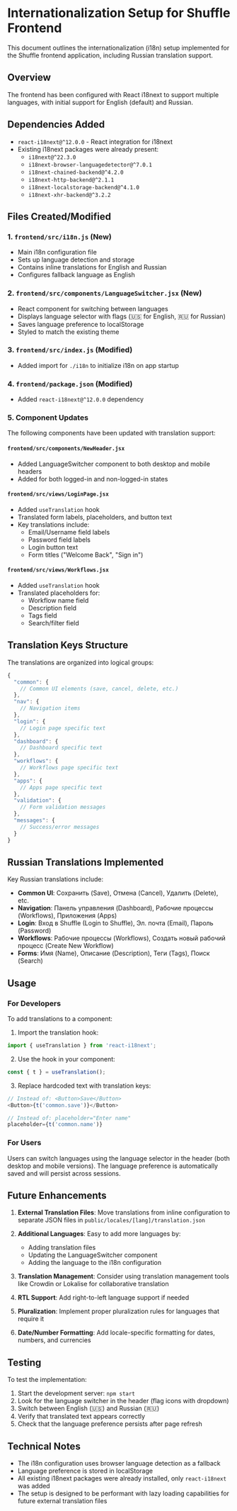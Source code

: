 # Internationalization Setup for Shuffle Frontend

This document outlines the internationalization (i18n) setup implemented for the Shuffle frontend application, including Russian translation support.

## Overview

The frontend has been configured with React i18next to support multiple languages, with initial support for English (default) and Russian.

## Dependencies Added

- `react-i18next@^12.0.0` - React integration for i18next
- Existing i18next packages were already present:
  - `i18next@^22.3.0`
  - `i18next-browser-languagedetector@^7.0.1`
  - `i18next-chained-backend@^4.2.0`
  - `i18next-http-backend@^2.1.1`
  - `i18next-localstorage-backend@^4.1.0`
  - `i18next-xhr-backend@^3.2.2`

## Files Created/Modified

### 1. `frontend/src/i18n.js` (New)
- Main i18n configuration file
- Sets up language detection and storage
- Contains inline translations for English and Russian
- Configures fallback language as English

### 2. `frontend/src/components/LanguageSwitcher.jsx` (New)
- React component for switching between languages
- Displays language selector with flags (🇺🇸 for English, 🇷🇺 for Russian)
- Saves language preference to localStorage
- Styled to match the existing theme

### 3. `frontend/src/index.js` (Modified)
- Added import for `./i18n` to initialize i18n on app startup

### 4. `frontend/package.json` (Modified)
- Added `react-i18next@^12.0.0` dependency

### 5. Component Updates
The following components have been updated with translation support:

#### `frontend/src/components/NewHeader.jsx`
- Added LanguageSwitcher component to both desktop and mobile headers
- Added for both logged-in and non-logged-in states

#### `frontend/src/views/LoginPage.jsx`
- Added `useTranslation` hook
- Translated form labels, placeholders, and button text
- Key translations include:
  - Email/Username field labels
  - Password field labels
  - Login button text
  - Form titles ("Welcome Back", "Sign in")

#### `frontend/src/views/Workflows.jsx`
- Added `useTranslation` hook
- Translated placeholders for:
  - Workflow name field
  - Description field
  - Tags field
  - Search/filter field

## Translation Keys Structure

The translations are organized into logical groups:

```javascript
{
  "common": {
    // Common UI elements (save, cancel, delete, etc.)
  },
  "nav": {
    // Navigation items
  },
  "login": {
    // Login page specific text
  },
  "dashboard": {
    // Dashboard specific text
  },
  "workflows": {
    // Workflows page specific text
  },
  "apps": {
    // Apps page specific text
  },
  "validation": {
    // Form validation messages
  },
  "messages": {
    // Success/error messages
  }
}
```

## Russian Translations Implemented

Key Russian translations include:

- **Common UI**: Сохранить (Save), Отмена (Cancel), Удалить (Delete), etc.
- **Navigation**: Панель управления (Dashboard), Рабочие процессы (Workflows), Приложения (Apps)
- **Login**: Вход в Shuffle (Login to Shuffle), Эл. почта (Email), Пароль (Password)
- **Workflows**: Рабочие процессы (Workflows), Создать новый рабочий процесс (Create New Workflow)
- **Forms**: Имя (Name), Описание (Description), Теги (Tags), Поиск (Search)

## Usage

### For Developers

To add translations to a component:

1. Import the translation hook:
```javascript
import { useTranslation } from 'react-i18next';
```

2. Use the hook in your component:
```javascript
const { t } = useTranslation();
```

3. Replace hardcoded text with translation keys:
```javascript
// Instead of: <Button>Save</Button>
<Button>{t('common.save')}</Button>

// Instead of: placeholder="Enter name"
placeholder={t('common.name')}
```

### For Users

Users can switch languages using the language selector in the header (both desktop and mobile versions). The language preference is automatically saved and will persist across sessions.

## Future Enhancements

1. **External Translation Files**: Move translations from inline configuration to separate JSON files in `public/locales/[lang]/translation.json`

2. **Additional Languages**: Easy to add more languages by:
   - Adding translation files
   - Updating the LanguageSwitcher component
   - Adding the language to the i18n configuration

3. **Translation Management**: Consider using translation management tools like Crowdin or Lokalise for collaborative translation

4. **RTL Support**: Add right-to-left language support if needed

5. **Pluralization**: Implement proper pluralization rules for languages that require it

6. **Date/Number Formatting**: Add locale-specific formatting for dates, numbers, and currencies

## Testing

To test the implementation:

1. Start the development server: `npm start`
2. Look for the language switcher in the header (flag icons with dropdown)
3. Switch between English (🇺🇸) and Russian (🇷🇺)
4. Verify that translated text appears correctly
5. Check that the language preference persists after page refresh

## Technical Notes

- The i18n configuration uses browser language detection as a fallback
- Language preference is stored in localStorage
- All existing i18next packages were already installed, only `react-i18next` was added
- The setup is designed to be performant with lazy loading capabilities for future external translation files